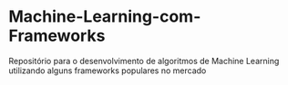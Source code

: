 # Machine-Learning-com-Frameworks
Repositório para o desenvolvimento de algoritmos de Machine Learning utilizando alguns frameworks populares no mercado
